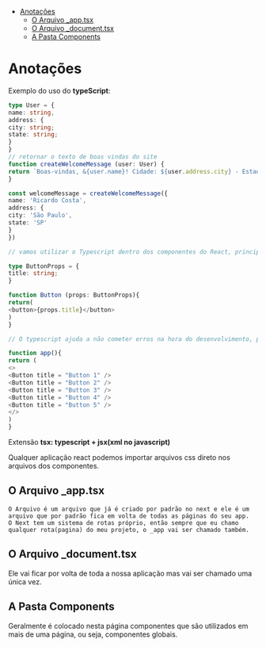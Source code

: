 - [Anotações](#anotações)
  - [O Arquivo \_app.tsx](#o-arquivo-_apptsx)
  - [O Arquivo \_document.tsx](#o-arquivo-_documenttsx)
  - [A Pasta Components](#a-pasta-components)

# Anotações

Exemplo do uso do **typeScript**:

```typeScript
type User = {
name: string,
address: {
city: string;
state: string;
}
}
// retornar o texto de boas vindas do site
function createWelcomeMessage (user: User) {
return `Boas-vindas, &{user.name}! Cidade: ${user.address.city} - Estado: ${user.address.state}.`
}

const welcomeMessage = createWelcomeMessage({
name: 'Ricardo Costa',
address: {
city: 'São Paulo',
state: 'SP'
}
})

// vamos utilizar o Typescript dentro dos componentes do React, principalmente para fazer a parte de tipagem das propriedades de um componente.

type ButtonProps = {
title: string;
}

function Button (props: ButtonProps){
return(
<button>{props.title}</button>
)
}

// O typescript ajuda a não cometer erros na hora do desenvolvimento, pois o próprio editor irá nos ajudar a escrever o código de acordo com a tipagem que foi definida e também facilita na manutenção do código.

function app(){
return (
<>
<Button title = "Button 1" />
<Button title = "Button 2" />
<Button title = "Button 3" />
<Button title = "Button 4" />
<Button title = "Button 5" />
</>
)
}
```

Extensão **tsx: typescript + jsx(xml no javascript)**

Qualquer aplicação react podemos importar arquivos css direto nos arquivos dos componentes.

## O Arquivo \_app.tsx

    O Arquivo é um arquivo que já é criado por padrão no next e ele é um arquivo que por padrão fica em volta de todas as páginas do seu app.
    O Next tem um sistema de rotas próprio, então sempre que eu chamo qualquer rota(pagina) do meu projeto, o _app vai ser chamado também.

## O Arquivo \_document.tsx

Ele vai ficar por volta de toda a nossa aplicação mas vai ser chamado uma única vez.

## A Pasta Components

Geralmente é colocado nesta página componentes que são utilizados em mais de uma página, ou seja, componentes globais.
